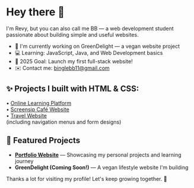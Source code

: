 # Hey there 👋

I'm Revy, but you can also call me BB — a web development student passionate about building simple and useful websites.

- 🔭 I'm currently working on GreenDelight — a vegan website project
- 💻 Learning: JavaScript, Java, and Web Development basics
- 🎯 2025 Goal: Launch my first full-stack website!
- ✉️ Contact me: binglebb11@gmail.com

## ✨ Projects I built with HTML & CSS:  
  • [Online Learning Platform](https://github.com/revy/online-learning-platform)  
  • [Screensip Café Website](https://github.com/revy/screensip-cafe)  
  • [Travel Website](https://github.com/revy/travel-website)  
  (including navigation menus and form designs)
  
## 🚀 Featured Projects

- **[Portfolio Website](https://github.com/revy/portfolio)** — Showcasing my personal projects and learning journey
- **GreenDelight (Coming Soon!)** — A vegan lifestyle website I'm building

Thanks a lot for visiting my profile! Let's keep growing together. 🚀
